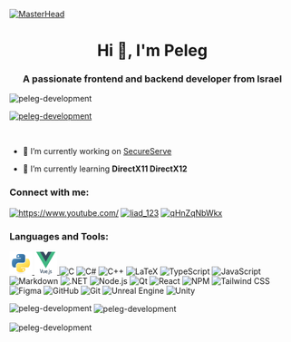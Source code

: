 [![MasterHead](https://developers.giphy.com/branch/master/static/api-512d36c09662682717108a38bbb5c57d.gif)](https://google.com/)
<h1 align="center">Hi 👋, I'm Peleg</h1>
<h3 align="center">A passionate frontend and backend developer from Israel</h3>

<p align="left"> <img src="https://komarev.com/ghpvc/?username=peleg-development&label=Profile%20views&color=0e75b6&style=flat" alt="peleg-development" /> </p>

<p align="left"> <a href="https://github.com/ryo-ma/github-profile-trophy"><img src="https://github-profile-trophy.vercel.app/?username=peleg-development&theme=onestar" alt="peleg-development" /></a> </p>

<p align="left"> <a href="https://twitter.com/" target="blank"><img src="https://img.shields.io/twitter/follow/?logo=twitter&style=for-the-badge" alt="" /></a> </p>

- 🔭 I’m currently working on [SecureServe](https://github.com/peleg-development/SecureServe-AC)

- 🌱 I’m currently learning **DirectX11 DirectX12**

<h3 align="left">Connect with me:</h3>
<p align="left">
<a href="https://www.youtube.com/c/https://www.youtube.com/" target="blank"><img align="center" src="https://raw.githubusercontent.com/rahuldkjain/github-profile-readme-generator/master/src/images/icons/Social/youtube.svg" alt="https://www.youtube.com/" height="30" width="40" /></a>
<a href="https://www.leetcode.com/liad_123" target="blank"><img align="center" src="https://raw.githubusercontent.com/rahuldkjain/github-profile-readme-generator/master/src/images/icons/Social/leet-code.svg" alt="liad_123" height="30" width="40" /></a>
<a href="https://discord.gg/qHnZqNbWkx" target="blank"><img align="center" src="https://raw.githubusercontent.com/rahuldkjain/github-profile-readme-generator/master/src/images/icons/Social/discord.svg" alt="qHnZqNbWkx" height="30" width="40" /></a>
</p>

<h3 align="left">Languages and Tools:</h3>
<p align="left">
  <a href="https://www.python.org" target="_blank" rel="noreferrer">
    <img src="https://raw.githubusercontent.com/devicons/devicon/master/icons/python/python-original.svg" alt="python" width="40" height="40" />
  </a>
  <a href="https://vuejs.org/" target="_blank" rel="noreferrer">
    <img src="https://raw.githubusercontent.com/devicons/devicon/master/icons/vuejs/vuejs-original-wordmark.svg" alt="vuejs" width="40" height="40" />
  </a>

  <img alt="C" src="https://img.shields.io/badge/C-00599C.svg?style=for-the-badge&logo=c&logoColor=white" />
  <img alt="C#" src="https://img.shields.io/badge/C%23-239120.svg?style=for-the-badge&logo=csharp&logoColor=white" />
  <img alt="C++" src="https://img.shields.io/badge/C%2B%2B-00599C.svg?style=for-the-badge&logo=cplusplus&logoColor=white" />
  <img alt="LaTeX" src="https://img.shields.io/badge/LaTeX-008080.svg?style=for-the-badge&logo=latex&logoColor=white" />
  <img alt="TypeScript" src="https://img.shields.io/badge/TypeScript-007ACC.svg?style=for-the-badge&logo=typescript&logoColor=white" />
  <img alt="JavaScript" src="https://img.shields.io/badge/JavaScript-323330.svg?style=for-the-badge&logo=javascript&logoColor=F7DF1E" />
  <img alt="Markdown" src="https://img.shields.io/badge/Markdown-000000.svg?style=for-the-badge&logo=markdown&logoColor=white" />
  <img alt=".NET" src="https://img.shields.io/badge/.NET-5C2D91.svg?style=for-the-badge&logo=dotnet&logoColor=white" />
  <img alt="Node.js" src="https://img.shields.io/badge/Node.js-6DA55F.svg?style=for-the-badge&logo=nodedotjs&logoColor=white" />
  <img alt="Qt" src="https://img.shields.io/badge/Qt-217346.svg?style=for-the-badge&logo=qt&logoColor=white" />
  <img alt="React" src="https://img.shields.io/badge/React-20232a.svg?style=for-the-badge&logo=react&logoColor=61DAFB" />
  <img alt="NPM" src="https://img.shields.io/badge/NPM-CB3837.svg?style=for-the-badge&logo=npm&logoColor=white" />
  <img alt="Tailwind CSS" src="https://img.shields.io/badge/Tailwind_CSS-38B2AC.svg?style=for-the-badge&logo=tailwindcss&logoColor=white" />
  <img alt="Figma" src="https://img.shields.io/badge/Figma-F24E1E.svg?style=for-the-badge&logo=figma&logoColor=white" />
  <img alt="GitHub" src="https://img.shields.io/badge/GitHub-121011.svg?style=for-the-badge&logo=github&logoColor=white" />
  <img alt="Git" src="https://img.shields.io/badge/Git-F05033.svg?style=for-the-badge&logo=git&logoColor=white" />
  <img alt="Unreal Engine" src="https://img.shields.io/badge/Unreal_Engine-313131.svg?style=for-the-badge&logo=unrealengine&logoColor=white" />
  <img alt="Unity" src="https://img.shields.io/badge/Unity-000000.svg?style=for-the-badge&logo=unity&logoColor=white" />
</p>


<p><img align="left" src="https://github-readme-stats.vercel.app/api/top-langs?username=peleg-development&show_icons=true&locale=en&layout=compact&theme=github_dark" alt="peleg-development" /></p>

<p>&nbsp;<img align="center" src="https://github-readme-stats.vercel.app/api?username=peleg-development&show_icons=true&locale=en&theme=github_dark" alt="peleg-development" /></p>

<p><img align="center" src="https://github-readme-streak-stats.herokuapp.com/?user=peleg-development&theme=github_dark" alt="peleg-development" /></p>





